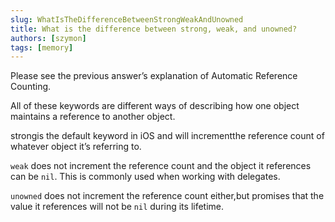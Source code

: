 ```yaml
---
slug: WhatIsTheDifferenceBetweenStrongWeakAndUnowned
title: What is the difference between strong, weak, and unowned?
authors: [szymon]
tags: [memory]
---
```


Please see the previous answer’s explanation of Automatic Reference Counting.

All of these keywords are different ways of describing how one object maintains a reference to another object.

strongis the default keyword in iOS and will incrementthe reference count of whatever object it’s referring to.

`weak` does not increment the reference count and the object it references can be `nil`. This is commonly used when working with delegates.

`unowned` does not increment the reference count either,but promises that the value it references will not be `nil` during its lifetime.

